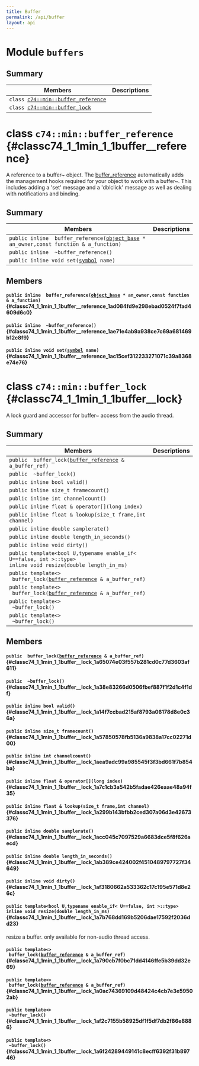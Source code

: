 ```yaml
---
title: Buffer
permalink: /api/buffer
layout: api
---
```

# Module <!-- group --> `buffers`



## Summary

 Members                        | Descriptions                                
--------------------------------|---------------------------------------------
`class `[`c74::min::buffer_reference`](#classc74_1_1min_1_1buffer__reference)    | 
`class `[`c74::min::buffer_lock`](#classc74_1_1min_1_1buffer__lock)    | 
# class `c74::min::buffer_reference` {#classc74_1_1min_1_1buffer__reference}




A reference to a buffer~ object. The [buffer_reference](#classc74_1_1min_1_1buffer__reference) automatically adds the management hooks required for your object to work with a buffer~. This includes adding a 'set' message and a 'dblclick' message as well as dealing with notifications and binding.

## Summary

 Members                        | Descriptions                                
--------------------------------|---------------------------------------------
`public inline  buffer_reference(`[`object_base`](#classc74_1_1min_1_1object__base)` * an_owner,const function & a_function)` | 
`public inline  ~buffer_reference()` | 
`public inline void set(`[`symbol`](#classc74_1_1min_1_1symbol)` name)` | 

## Members

#### `public inline  buffer_reference(`[`object_base`](#classc74_1_1min_1_1object__base)` * an_owner,const function & a_function)` {#classc74_1_1min_1_1buffer__reference_1ad084fd9e298ebad0524f7fad4609d6c0}





#### `public inline  ~buffer_reference()` {#classc74_1_1min_1_1buffer__reference_1ae71e4ab9a938ce7c69a681469b12c8f9}





#### `public inline void set(`[`symbol`](#classc74_1_1min_1_1symbol)` name)` {#classc74_1_1min_1_1buffer__reference_1ac15cef312233271071c39a8368e74e76}





# class `c74::min::buffer_lock` {#classc74_1_1min_1_1buffer__lock}




A lock guard and accessor for buffer~ access from the audio thread.

## Summary

 Members                        | Descriptions                                
--------------------------------|---------------------------------------------
`public  buffer_lock(`[`buffer_reference`](#classc74_1_1min_1_1buffer__reference)` & a_buffer_ref)` | 
`public  ~buffer_lock()` | 
`public inline bool valid()` | 
`public inline size_t framecount()` | 
`public inline int channelcount()` | 
`public inline float & operator[](long index)` | 
`public inline float & lookup(size_t frame,int channel)` | 
`public inline double samplerate()` | 
`public inline double length_in_seconds()` | 
`public inline void dirty()` | 
`public template<bool U,typename enable_if< U==false, int >::type>`  <br/>`inline void resize(double length_in_ms)` | 
`public template<>`  <br/>` buffer_lock(`[`buffer_reference`](#classc74_1_1min_1_1buffer__reference)` & a_buffer_ref)` | 
`public template<>`  <br/>` buffer_lock(`[`buffer_reference`](#classc74_1_1min_1_1buffer__reference)` & a_buffer_ref)` | 
`public template<>`  <br/>` ~buffer_lock()` | 
`public template<>`  <br/>` ~buffer_lock()` | 

## Members

#### `public  buffer_lock(`[`buffer_reference`](#classc74_1_1min_1_1buffer__reference)` & a_buffer_ref)` {#classc74_1_1min_1_1buffer__lock_1a65074e03f557b281cd0c77d3603af611}





#### `public  ~buffer_lock()` {#classc74_1_1min_1_1buffer__lock_1a38e83266d0506fbef887f1f2d1c4f1df}





#### `public inline bool valid()` {#classc74_1_1min_1_1buffer__lock_1a14f7ccbad215af8793a06178d8e0c36a}





#### `public inline size_t framecount()` {#classc74_1_1min_1_1buffer__lock_1a57850578fb5136a9838a17cc02271d00}





#### `public inline int channelcount()` {#classc74_1_1min_1_1buffer__lock_1aea9adc99a985545f3f3bd661f7b854ba}





#### `public inline float & operator[](long index)` {#classc74_1_1min_1_1buffer__lock_1a7c1cb3a542b5fadae426eaae48a94f35}





#### `public inline float & lookup(size_t frame,int channel)` {#classc74_1_1min_1_1buffer__lock_1a299b143bfbb2ced307a06d3e42673376}





#### `public inline double samplerate()` {#classc74_1_1min_1_1buffer__lock_1acc045c7097529a6683dce5f8f626aecd}





#### `public inline double length_in_seconds()` {#classc74_1_1min_1_1buffer__lock_1ab389ce424002f4510489797727f34649}





#### `public inline void dirty()` {#classc74_1_1min_1_1buffer__lock_1af3180662a533362c17c195e571d8e26c}





#### `public template<bool U,typename enable_if< U==false, int >::type>`  <br/>`inline void resize(double length_in_ms)` {#classc74_1_1min_1_1buffer__lock_1a7b768dd169b5206dae17592f2036dd23}



resize a buffer. only available for non-audio thread access.

#### `public template<>`  <br/>` buffer_lock(`[`buffer_reference`](#classc74_1_1min_1_1buffer__reference)` & a_buffer_ref)` {#classc74_1_1min_1_1buffer__lock_1a790cb7f0bc71dd4146ffe5b39dd32e69}





#### `public template<>`  <br/>` buffer_lock(`[`buffer_reference`](#classc74_1_1min_1_1buffer__reference)` & a_buffer_ref)` {#classc74_1_1min_1_1buffer__lock_1a0ac74369109d48424c4cb7e3e59502ab}





#### `public template<>`  <br/>` ~buffer_lock()` {#classc74_1_1min_1_1buffer__lock_1af2c7155b58925df1f5df7db2f86e8886}





#### `public template<>`  <br/>` ~buffer_lock()` {#classc74_1_1min_1_1buffer__lock_1a6f24289449141c8ecff6392f31b89746}






